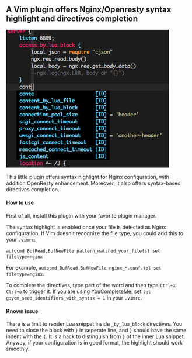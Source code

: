## A Vim plugin offers Nginx/Openresty syntax highlight and directives completion

![exmaple](./example.png)

This little plugin offers syntax highlight for Nginx configuration, with addition OpenResty enhancement.
Moreover, it also offers syntax-based directives completion.

#### How to use

First of all, install this plugin with your favorite plugin manager.

The syntax highlight is enabled once your file is detected as Nginx configuration.
If Vim doesn't recognize the file type, you could add this to your `.vimrc`:

```
autocmd BufRead,BufNewFile pattern_matched_your_file(s) set filetype=nginx
```

For example, `autocmd BufRead,BufNewFile nginx_*.conf.tpl set filetype=nginx`.

To complete the directives, type part of the word and then type `Ctrl+x Ctrl+o` to trigger it.
If you are using [YouCompleteMe](https://github.com/Valloric/YouCompleteMe), set `let g:ycm_seed_identifiers_with_syntax = 1` in your `.vimrc`.

#### Known issue

There is a limit to render Lua snippet inside `_by_lua_block` directives. You need to close the block with `}` in seperate line, and `}` should have
the same indent with the `{`. It is a hack to distinguish from `}` of the inner Lua snippet.
Anyway, if your configuration is in good format, the highlight should work smoothly.
